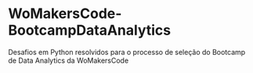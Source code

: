 # WoMakersCode-BootcampDataAnalytics

Desafios em Python resolvidos para o processo de seleção do Bootcamp de Data Analytics da WoMakersCode

